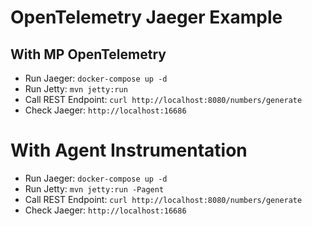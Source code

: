# OpenTelemetry Jaeger Example

## With MP OpenTelemetry

- Run Jaeger: `docker-compose up -d`
- Run Jetty: `mvn jetty:run`
- Call REST Endpoint: `curl http://localhost:8080/numbers/generate`
- Check Jaeger: `http://localhost:16686`

# With Agent Instrumentation

- Run Jaeger: `docker-compose up -d`
- Run Jetty: `mvn jetty:run -Pagent`
- Call REST Endpoint: `curl http://localhost:8080/numbers/generate`
- Check Jaeger: `http://localhost:16686`

